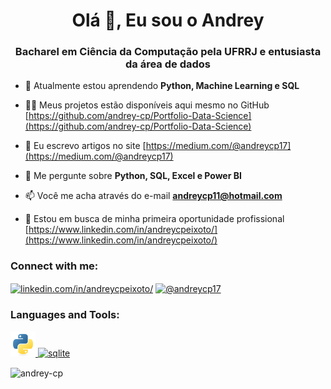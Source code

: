 <h1 align="center">Olá 👋, Eu sou o Andrey</h1>
<h3 align="center">Bacharel em Ciência da Computação pela UFRRJ e entusiasta da área de dados</h3>

- 🌱 Atualmente estou aprendendo **Python, Machine Learning e SQL**

- 👨‍💻 Meus projetos estão disponíveis aqui mesmo no GitHub [https://github.com/andrey-cp/Portfolio-Data-Science](https://github.com/andrey-cp/Portfolio-Data-Science)

- 📝 Eu escrevo artigos no site [https://medium.com/@andreycp17](https://medium.com/@andreycp17)

- 💬 Me pergunte sobre **Python, SQL, Excel e Power BI**

- 📫 Você me acha através do e-mail **andreycp11@hotmail.com**

- 📄 Estou em busca de minha primeira oportunidade profissional [https://www.linkedin.com/in/andreycpeixoto/](https://www.linkedin.com/in/andreycpeixoto/)

<h3 align="left">Connect with me:</h3>
<p align="left">
<a href="https://linkedin.com/in/linkedin.com/in/andreycpeixoto/" target="blank"><img align="center" src="https://raw.githubusercontent.com/rahuldkjain/github-profile-readme-generator/master/src/images/icons/Social/linked-in-alt.svg" alt="linkedin.com/in/andreycpeixoto/" height="30" width="40" /></a>
<a href="https://medium.com/@andreycp17" target="blank"><img align="center" src="https://raw.githubusercontent.com/rahuldkjain/github-profile-readme-generator/master/src/images/icons/Social/medium.svg" alt="@andreycp17" height="30" width="40" /></a>
</p>

<h3 align="left">Languages and Tools:</h3>
<p align="left"> <a href="https://www.python.org" target="_blank" rel="noreferrer"> <img src="https://raw.githubusercontent.com/devicons/devicon/master/icons/python/python-original.svg" alt="python" width="40" height="40"/> </a> <a href="https://www.sqlite.org/" target="_blank" rel="noreferrer"> <img src="https://www.vectorlogo.zone/logos/sqlite/sqlite-icon.svg" alt="sqlite" width="40" height="40"/> </a> </p>

<p><img align="center" src="https://github-readme-stats.vercel.app/api/top-langs?username=andrey-cp&show_icons=true&locale=en&layout=compact" alt="andrey-cp" /></p>

<!--
**andrey-cp/andrey-cp** is a ✨ _special_ ✨ repository because its `README.md` (this file) appears on your GitHub profile.

Here are some ideas to get you started:

- 🔭 I’m currently working on ...
- 🌱 I’m currently learning ...
- 👯 I’m looking to collaborate on ...
- 🤔 I’m looking for help with ...
- 💬 Ask me about ...
- 📫 How to reach me: ...
- 😄 Pronouns: ...
- ⚡ Fun fact: ...
-->
